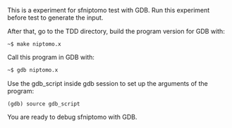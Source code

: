 This is a experiment for sfniptomo test with GDB.
Run this experiment before test to generate the input.

After that, go to the TDD directory, build the program version for
GDB with:

```sg
~$ make niptomo.x
```

Call this program in GDB with:

```sh
~$ gdb niptomo.x
```

Use the gdb\_script inside gdb session to set up the arguments
of the program:

```
(gdb) source gdb_script
```

You are ready to debug sfniptomo with GDB.
